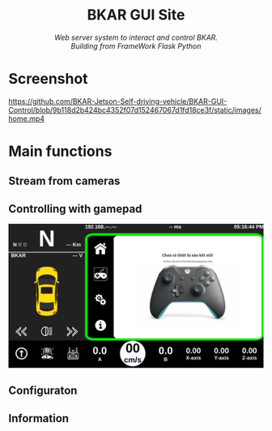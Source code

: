 <h1 align="center"><b>BKAR GUI Site</b></h1>
<p align="center"><i>Web server system to interact and control BKAR.<br>Building from FrameWork Flask Python</i></p>

# **Screenshot**
https://github.com/BKAR-Jetson-Self-driving-vehicle/BKAR-GUI-Control/blob/9b118d2b424bc4352f07d152467067d1fd18ce3f/static/images/home.mp4

# **Main functions**
## Stream from cameras

## Controlling with gamepad
![GUI](https://github.com/BKAR-Jetson-Self-driving-vehicle/BKAR-GUI-Control/blob/main/static/images/gampad-page.png)

## Configuraton

## Information